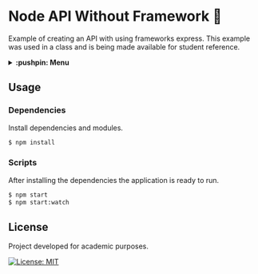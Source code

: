 # Node API Without Framework :bug:
Example of creating an API with using frameworks express. This example was used in a class and is being made available for student reference.

<details>
  <summary>
    <strong>:pushpin: Menu</strong>
  </summary>
  <br>
  
> - [_**Usage**_](#usage)
>   - [_Dependencies_](#dependencies)
>   - [_Scripts_](#scripts)
> - [_**License**_](#license)
  
</details>

## Usage
### Dependencies
Install dependencies and modules.

```bash
$ npm install
```

### Scripts
After installing the dependencies the application is ready to run.

```bash
$ npm start
$ npm start:watch
```

## License
Project developed for academic purposes.

[![License: MIT](https://img.shields.io/github/license/guiigos/node-express-async?style=flat-square)](./LICENSE)
